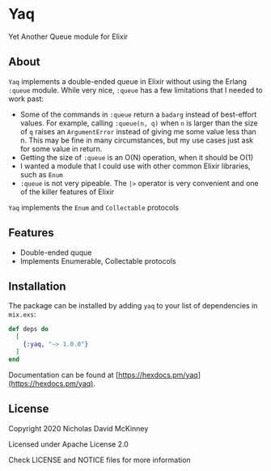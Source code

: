 # Yaq

Yet Another Queue module for Elixir

## About

`Yaq` implements a double-ended queue in Elixir without using the Erlang
`:queue` module.  While very nice, `:queue` has a few limitations that I 
needed to work past:
 * Some of the commands in `:queue` return a `badarg` instead of best-effort 
   values.  For example, calling `:queue(n, q)` when `n` is larger than the 
   size of `q` raises an `ArgumentError` instead of giving me some value less
   than n.  This may be fine in many circumstances, but my use cases just ask
   for some value in return.
 * Getting the size of `:queue` is an O(N) operation, when it should be O(1)
 * I wanted a module that I could use with other common Elixir libraries, 
   such as `Enum`
 * `:queue` is not very pipeable.  The `|>` operator is very convenient and 
   one of the killer features of Elixir

`Yaq` implements the `Enum` and `Collectable` protocols
 
## Features
* Double-ended quque
* Implements Enumerable, Collectable protocols

## Installation

The package can be installed by adding `yaq` to your list of dependencies in `mix.exs`:

```elixir
def deps do
  [
    {:yaq, "~> 1.0.0"}
  ]
end
```

Documentation can be found at [https://hexdocs.pm/yaq](https://hexdocs.pm/yaq).

## License
Copyright 2020 Nicholas David McKinney

Licensed under Apache License 2.0

Check LICENSE and NOTICE files for more information

